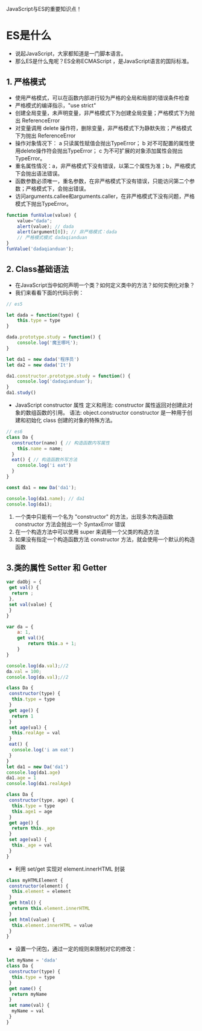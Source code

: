 ﻿JavaScript与ES的重要知识点！

# ES是什么
- 说起JavaScript，大家都知道是一门脚本语言。
- 那么ES是什么鬼呢？ES全称ECMAScript ，是JavaScript语言的国际标准。

## 1. 严格模式
- 使用严格模式，可以在函数内部进行较为严格的全局和局部的错误条件检查
- 严格模式的编译指示，"use strict"
- 创建全局变量，未声明变量，非严格模式下为创建全局变量；严格模式下为抛出 ReferenceError
- 对变量调用 delete 操作符，删除变量，非严格模式下为静默失败；严格模式下为抛出 ReferenceError
- 操作对象情况下：
    a 只读属性赋值会抛出TypeError；
    b 对不可配置的属性使用delete操作符会抛出TypeError；
    c 为不可扩展的对象添加属性会抛出TypeError。
- 重名属性情况：a，非严格模式下没有错误，以第二个属性为准；b，严格模式下会抛出语法错误。
- 函数参数必须唯一，重名参数，在非严格模式下没有错误，只能访问第二个参数；严格模式下，会抛出错误。
- 访问arguments.callee和arguments.caller，在非严格模式下没有问题，严格模式下抛出TypeError。

```javascript
function funValue(value) {
    value="dada";
    alert(value); // dada
    alert(argument[0]); // 非严格模式：dada
    // 严格模式模式 dadaqianduan
}
funValue('dadaqianduan');
```

## 2. Class基础语法
- 在JavaScript当中如何声明一个类？如何定义类中的方法？如何实例化对象？
- 我们来看看下面的代码示例：

```javascript
// es5

let dada = function(type) {
    this.type = type
}

dada.prototype.study = function() {
    console.log('魔王哪吒');
}

let da1 = new dada('程序员')
let da2 = new dada('It')

da1.constructor.prototype.study = function() {
    console.log('dadaqianduan');
}
da1.study()
```

- JavaScript constructor 属性
    定义和用法: constructor 属性返回对创建此对象的数组函数的引用。
    语法: object.constructor
        constructor 是一种用于创建和初始化 class 创建的对象的特殊方法。

```javascript
// es6
class Da {
  constructor(name) { // 构造函数内写属性
    this.name = name;
  }
  eat() { // 构造函数外写方法
    console.log('i eat')
  }
}

const da1 = new Da('da1');

console.log(da1.name); // da1
console.log(da1);
```

1. 一个类中只能有一个名为 "constructor" 的方法，出现多次构造函数 constructor 方法会抛出一个 SyntaxError 错误
2. 在一个构造方法中可以使用 super 来调用一个父类的构造方法
3. 如果没有指定一个构造函数方法 constructor 方法，就会使用一个默认的构造函数

## 3.类的属性 Setter 和 Getter

```javascript
var daObj = {
 get val() {
  return ;
 },
 set val(value) {
 }
}
```

```javascript
var da = {
    a: 1,
    get val(){
        return this.a + 1;
    }
}

console.log(da.val);//2
da.val = 100;
console.log(da.val);//2

class Da {
 constructor(type) {
  this.type = type
 }
 get age() {
  return 1
 }
 set age(val) {
  this.realAge = val
 }
 eat() {
  console.log('i am eat')
 }
}
let da1 = new Da('da1')
console.log(da1.age)
da1.age = 1
console.log(da1.realAge)
```

```javascript
class Da {
 constructor(type, age) {
  this.type = type
  this.age1 = age
 }
 get age() {
  return this._age
 }
 set age(val) {
  this._age = val
 }
}
```

- 利用 set/get 实现对 element.innerHTML 封装

```javascript
class myHTMLElement {
 constructor(element) {
  this.element = element
 }
 get html() {
  return this.element.innerHTML
 }
 set html(value) {
  this.element.innerHTML = value
 }
}
```

- 设置一个闭包，通过一定的规则来限制对它的修改：

```javascript
let myName = 'dada'
class Da {
 constructor(type) {
  this.type = type
 }
 get name() {
  return myName
 }
 set name(val) {
  myName = val
 }
}
```


